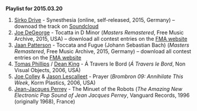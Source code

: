 **Playlist for 2015.03.20**

1. [Sirko Drive](http://musicbrainz.org/artist/c79d147c-eaf3-4846-8d2f-43a6ba2de0e3) - Synesthesia (online, self-released, 2015, Germany) – downoad the track on [Soundcloud](https://soundcloud.com/sirko-drive/synesthesia)
1. [Joe DeGeorge](http://musicbrainz.org/artist/3e0a8fb4-3970-4570-b7b1-855f906f6d58) - Tocatta in D Minor (_Masters Remastered_, Free Music Archive, 2015, USA) – download all contest entries on the [FMA website](http://freemusicarchive.org/music/Masters_Remastered/Masters_Remastered/)
1. [Jaan Patterson](http://musicbrainz.org/artist/802b2906-81b7-4940-8f7e-e99164d12634) - Toccata and Fugue (Johann Sebastian Bach) (_Masters Remastered_, Free Music Archive, 2015, Germany) – download all contest entries on the [FMA website](http://freemusicarchive.org/music/Masters_Remastered/Masters_Remastered/)
1. [Tomas Phillips](http://musicbrainz.org/artist/6427e940-a114-4212-aa5f-87020e06103c) / [Dean King](http://musicbrainz.org/artist/aefb32fa-3377-401a-8864-48d1e4b229e2) - Á Travers le Bord (_Á Travers le Bord_, Non Visual Objects, 2006, USA)
1. [Joe Colley](http://musicbrainz.org/artist/e1392693-a696-44f4-9678-4ae30e1e88be) & [Jason Lescalleet](http://musicbrainz.org/artist/e2176d71-d205-4c41-bc07-5c723ddc8f1b) - Prayer (_Brombron 09: Annihilate This Week_, Korm Plastics, 2006, USA)
1. [Jean-Jacques Perrey](http://musicbrainz.org/artist/49a5b367-9a25-43eb-a055-34803a5dce55) - The Minuet of the Robots (_The Amazing New Electronic Pop Sound of Jean Jacques Perrey_, Vanguard Records, 1996 (originally 1968), France)